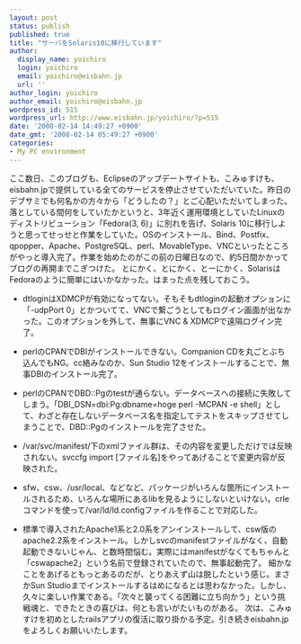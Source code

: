 ```yaml
---
layout: post
status: publish
published: true
title: "サーバをSolaris10に移行しています"
author:
  display_name: yoichiro
  login: yoichiro
  email: yoichiro@eisbahn.jp
  url: ''
author_login: yoichiro
author_email: yoichiro@eisbahn.jp
wordpress_id: 515
wordpress_url: http://www.eisbahn.jp/yoichiro/?p=515
date: '2008-02-14 14:49:27 +0900'
date_gmt: '2008-02-14 05:49:27 +0900'
categories:
- My PC environment
---
```


ここ数日、このブログも、Eclipseのアップデートサイトも、こみゅすけも、eisbahn.jpで提供している全てのサービスを停止させていただいていた。昨日のデブサミでも何名かの方々から「どうしたの？」とご心配いただいてしまった。
落としている間何をしていたかというと、3年近く運用環境としていたLinuxのディストリビューション「Fedora(3, 6)」に別れを告げ、Solaris 10に移行しようと思ってせっせと作業をしていた。OSのインストール、Bind、Postfix、qpopper、Apache、PostgreSQL、perl、MovableType、VNCといったところがやっと導入完了。作業を始めたのがこの前の日曜日なので、約5日間かかってブログの再開までこぎつけた。
とにかく、とにかく、とーにかく、SolarisはFedoraのように簡単にはいかなかった。はまった点を残しておこう。

* dtloginはXDMCPが有効になってない。そもそもdtloginの起動オプションに「-udpPort 0」とかついてて、VNCで繋ごうとしてもログイン画面が出なかった。このオプションを外して、無事にVNC & XDMCPで遠隔ログイン完了。

* perlのCPANでDBIがインストールできない。Companion CDを丸ごとぶち込んでもNG。cc絡みなのか、Sun Studio 12をインストールすることで、無事DBIのインストール完了。

* perlのCPANでDBD::Pgのtestが通らない。データベースへの接続に失敗してしまう。「DBI_DSN=dbi:Pg:dbname=hoge perl -MCPAN -e shell」として、わざと存在しないデータベース名を指定してテストをスキップさせてしまうことで、DBD::Pgのインストールを完了させた。

* /var/svc/manifest/下のxmlファイル群は、その内容を変更しただけでは反映されない。svccfg import [ファイル名]をやってあげることで変更内容が反映された。

* sfw、csw、/usr/local、などなど、パッケージがいろんな箇所にインストールされるため、いろんな場所にあるlibを見るようにしないといけない。crleコマンドを使って/var/ld/ld.configファイルを作ることで対応した。

* 標準で導入されたApache1系と2.0系をアンインストールして、csw版のapache2.2系をインストール。しかしsvcのmanifestファイルがなく、自動起動できないじゃん、と数時間悩む。実際にはmanifestがなくてもちゃんと「cswapache2」という名前で登録されていたので、無事起動完了。
細かなことをあげるともっとあるのだが、とりあえず山は脱したという感じ。まさかSun Studioまでインストールするはめになるとは思わなかった。しかし、久々に楽しい作業である。「次々と襲ってくる困難に立ち向かう」という挑戦魂と、できたときの喜びは、何とも言いがたいものがある。
次は、こみゅすけを初めとしたrailsアプリの復活に取り掛かる予定。引き続きeisbahn.jpをよろしくお願いいたします。
